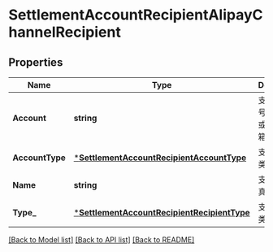 # SettlementAccountRecipientAlipayChannelRecipient

## Properties
Name | Type | Description | Notes
------------ | ------------- | ------------- | -------------
**Account** | **string** | 支付宝账号，账号ID或者登录邮箱 | [default to null]
**AccountType** | [***SettlementAccountRecipientAccountType**](SettlementAccountRecipientAccountType.md) | 支付宝账号类型 | [default to null]
**Name** | **string** | 支付宝账号真实姓名 | [default to null]
**Type_** | [***SettlementAccountRecipientRecipientType**](SettlementAccountRecipientRecipientType.md) | 支付宝账号类型 | [default to null]

[[Back to Model list]](../README.md#documentation-for-models) [[Back to API list]](../README.md#documentation-for-api-endpoints) [[Back to README]](../README.md)


